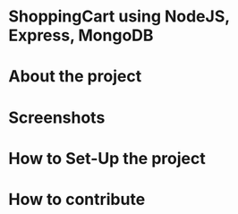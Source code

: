 # ShoppingCart using NodeJS, Express, MongoDB

# About the project

# Screenshots

# How to Set-Up the project

# How to contribute
